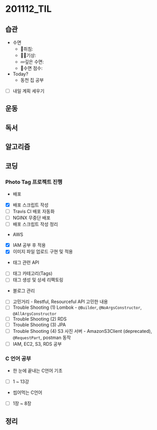 # 201112_TIL

## 습관
- 수면
  - 🛌취침: 
  - 🙆‍♀️기상: 
  - 💤깊은 수면:  
  - 💯수면 점수: 
- Today?
  - 동천 집 공부
- [ ] 내일 계획 세우기

## 운동

## 독서

## 알고리즘

## 코딩
### **Photo Tag 프로젝트 진행**
* 배포
- [x] 배포 스크립트 작성
- [ ] Travis CI 배포 자동화
- [ ] NGINX 무중단 배포
- [ ] 배포 스크립트 작성 정리

* AWS
- [x] IAM 공부 후 적용
- [x] 이미지 파일 업로드 구현 및 적용

* 태그 관련 API
- [ ] 태그 카테고리(Tags)
- [ ] 태그 생성 및 상세 리팩토링

* 블로그 관리
- [ ] 고민거리 - Restful, Resourceful API 고민한 내용
- [ ] Trouble Shooting (1) Lombok - `@Builder`, `@NoArgsConstructor`, `@AllArgsConstructor`
- [ ] Trouble Shooting (2) RDS
- [ ] Trouble Shooting (3) JPA
- [ ] Trouble Shooting (4) S3 사진 서버 - AmazonS3Client (deprecated), `@RequestPart`, postman 동작
- [ ] IAM, EC2, S3, RDS 공부

### **C 언어 공부**
* 한 눈에 끝내는 C언어 기초
- [ ] 1 ~ 13강

* 씹어먹는 C언어
- [ ] 1장 ~ 8장

## 정리
